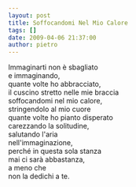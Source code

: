 ```yaml
---
layout: post
title: Soffocandomi Nel Mio Calore
tags: []
date: 2009-04-06 21:37:00
author: pietro
---
```

Immaginarti non è sbagliato<br/>e immaginando,<br/>quante volte ho abbracciato,<br/>il cuscino stretto nelle mie braccia<br/>soffocandomi nel mio calore,<br/>stringendolo al mio cuore<br/>quante volte ho pianto disperato<br/>carezzando la solitudine,<br/>salutando l'aria<br/>nell'immaginazione,<br/>perché in questa sola stanza<br/>mai ci sarà abbastanza,<br/>a meno che<br/>non la dedichi a te.
